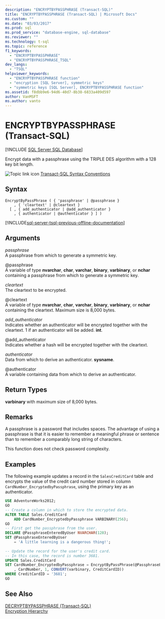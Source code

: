 ```yaml
---
description: "ENCRYPTBYPASSPHRASE (Transact-SQL)"
title: "ENCRYPTBYPASSPHRASE (Transact-SQL) | Microsoft Docs"
ms.custom: ""
ms.date: "03/03/2017"
ms.prod: sql
ms.prod_service: "database-engine, sql-database"
ms.reviewer: ""
ms.technology: t-sql
ms.topic: reference
f1_keywords: 
  - "ENCRYPTBYPASSPHRASE"
  - "ENCRYPTBYPASSPHRASE_TSQL"
dev_langs: 
  - "TSQL"
helpviewer_keywords: 
  - "ENCRYPTBYPASSPHRASE function"
  - "encryption [SQL Server], symmetric keys"
  - "symmetric keys [SQL Server], ENCRYPTBYPASSPHRASE function"
ms.assetid: f8dbb9e6-94d6-40d7-8b38-6833a409d597
author: VanMSFT
ms.author: vanto
---
```

# ENCRYPTBYPASSPHRASE (Transact-SQL)
[!INCLUDE [SQL Server SQL Database](../../includes/applies-to-version/sql-asdb.md)]

  Encrypt data with a passphrase using the TRIPLE DES algorithm with a 128 key bit length.  
  
 ![Topic link icon](../../database-engine/configure-windows/media/topic-link.gif "Topic link icon") [Transact-SQL Syntax Conventions](../../t-sql/language-elements/transact-sql-syntax-conventions-transact-sql.md)  
  
## Syntax  
  
```syntaxsql
EncryptByPassPhrase ( { 'passphrase' | @passphrase }   
    , { 'cleartext' | @cleartext }  
  [ , { add_authenticator | @add_authenticator }  
    , { authenticator | @authenticator } ] )  
```  
  
[!INCLUDE[sql-server-tsql-previous-offline-documentation](../../includes/sql-server-tsql-previous-offline-documentation.md)]

## Arguments
 *passphrase*  
 A passphrase from which to generate a symmetric key.  
  
 @passphrase  
 A variable of type **nvarchar**, **char**, **varchar**, **binary**, **varbinary**, or **nchar** containing a passphrase from which to generate a symmetric key.  
  
 *cleartext*  
 The cleartext to be encrypted.  
  
 @cleartext  
 A variable of type **nvarchar**, **char**, **varchar**, **binary**, **varbinary**, or **nchar** containing the cleartext. Maximum size is 8,000 bytes.  
  
 *add_authenticator*  
 Indicates whether an authenticator will be encrypted together with the cleartext. 1 if an authenticator will be added. **int**.  
  
 @add_authenticator  
 Indicates whether a hash will be encrypted together with the cleartext.  
  
 *authenticator*  
 Data from which to derive an authenticator. **sysname**.  
  
 @authenticator  
 A variable containing data from which to derive an authenticator.  
  
## Return Types  
 **varbinary** with maximum size of 8,000 bytes.  
  
## Remarks  
 A passphrase is a password that includes spaces. The advantage of using a passphrase is that it is easier to remember a meaningful phrase or sentence than to remember a comparably long string of characters.  
  
 This function does not check password complexity.  
  
## Examples  
 The following example updates a record in the `SalesCreditCard` table and encrypts the value of the credit card number stored in column `CardNumber_EncryptedbyPassphrase`, using the primary key as an authenticator.  
  
```sql  
USE AdventureWorks2012;  
GO  
-- Create a column in which to store the encrypted data.  
ALTER TABLE Sales.CreditCard   
    ADD CardNumber_EncryptedbyPassphrase VARBINARY(256);   
GO  
-- First get the passphrase from the user.  
DECLARE @PassphraseEnteredByUser NVARCHAR(128);  
SET @PassphraseEnteredByUser   
    = 'A little learning is a dangerous thing!';  
  
-- Update the record for the user's credit card.  
-- In this case, the record is number 3681.  
UPDATE Sales.CreditCard  
SET CardNumber_EncryptedbyPassphrase = EncryptByPassPhrase(@PassphraseEnteredByUser  
    , CardNumber, 1, CONVERT(varbinary, CreditCardID))  
WHERE CreditCardID = '3681';  
GO  
```  
  
## See Also  
 [DECRYPTBYPASSPHRASE &#40;Transact-SQL&#41;](../../t-sql/functions/decryptbypassphrase-transact-sql.md)   
 [Encryption Hierarchy](../../relational-databases/security/encryption/encryption-hierarchy.md)  
  
  
